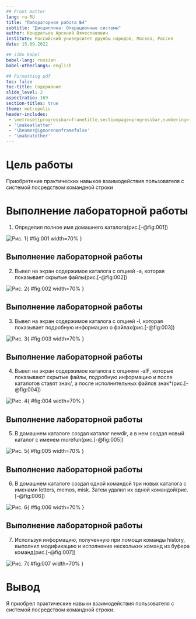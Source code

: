 ```yaml
---
## Front matter
lang: ru-RU
title: "Лабораторная работа №4"
subtitle: "Дисциплина: Операционные системы"
author: Кондратьев Арсений Вячеславович
institute: Российский университет дружбы народов, Москва, Россия
date: 15.09.2022

## i18n babel
babel-lang: russian
babel-otherlangs: english

## Formatting pdf
toc: false
toc-title: Содержание
slide_level: 2
aspectratio: 169
section-titles: true
theme: metropolis
header-includes:
 - \metroset{progressbar=frametitle,sectionpage=progressbar,numbering=fraction}
 - '\makeatletter'
 - '\beamer@ignorenonframefalse'
 - '\makeatother'
---
```



# Цель работы

Приобретение практических навыков взаимодействия пользователя с системой посредством командной строки

# Выполнение лабораторной работы

1.	Определил полное имя домашнего каталога(рис.[-@fig:001])

 ![Рис. 1](image/1.png){ #fig:001 width=70% }
 
## Выполнение лабораторной работы

 2. Вывел на экран содержимое каталога с опцией -а, которая показывает скрытые файлы(рис.[-@fig:002])

 ![Рис. 2](image/2.png){ #fig:002 width=70% }
 
## Выполнение лабораторной работы

3. Вывел на экран содержимое каталога с опцией -l, которая показывает подробную информацию о файлах(рис.[-@fig:003])

 ![Рис. 3](image/3.png){ #fig:003 width=70% }
 
## Выполнение лабораторной работы

4. Вывел на экран содержимое каталога с опциями -аlF, которые показывают скрытые файлы, подробную информацию и после каталогов ставят знак/, а после исполнительных файлов знак*(рис.[-@fig:004])

 ![Рис. 4](image/4.png){ #fig:004 width=70% }

## Выполнение лабораторной работы

5. В домашнем каталоге создал каталог newdir, а в нем создал новый каталог с именем morefun(рис.[-@fig:005])

 ![Рис. 5](image/6.png){ #fig:005 width=70% }

## Выполнение лабораторной работы

6.	В домашнем каталоге создал одной командой три новых каталога с именами
letters, memos, misk. Затем удалил их одной командой(рис.[-@fig:006])

 ![Рис. 6](image/7.png){ #fig:006 width=70% }

## Выполнение лабораторной работы

7. Используя информацию, полученную при помощи команды history, выполнил модификацию и исполнение нескольких команд из буфера команд(рис.[-@fig:007])

 ![Рис. 7](image/11.png){ #fig:007 width=70% }

# Вывод

Я приобрел практические навыки взаимодействия пользователя с системой посредством командной строки.



